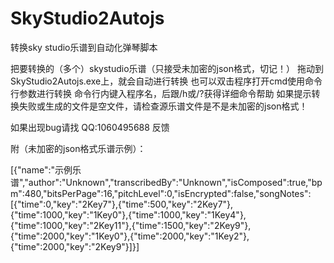 # SkyStudio2Autojs
转换sky studio乐谱到自动化弹琴脚本


把要转换的（多个）skystudio乐谱（只接受未加密的json格式，切记！）
拖动到SkyStudio2Autojs.exe上，就会自动进行转换
也可以双击程序打开cmd使用命令行参数进行转换
命令行内键入程序名，后跟/h或/?获得详细命令帮助
如果提示转换失败或生成的文件是空文件，请检查源乐谱文件是不是未加密的json格式！


如果出现bug请找 QQ:1060495688 反馈


附（未加密的json格式乐谱示例）：

[{"name":"示例乐谱","author":"Unknown","transcribedBy":"Unknown","isComposed":true,"bpm":480,"bitsPerPage":16,"pitchLevel":0,"isEncrypted":false,"songNotes":[{"time":0,"key":"2Key7"},{"time":500,"key":"2Key7"},{"time":1000,"key":"1Key0"},{"time":1000,"key":"1Key4"},{"time":1000,"key":"2Key11"},{"time":1500,"key":"2Key9"},{"time":2000,"key":"1Key0"},{"time":2000,"key":"1Key2"},{"time":2000,"key":"2Key9"}]}]
